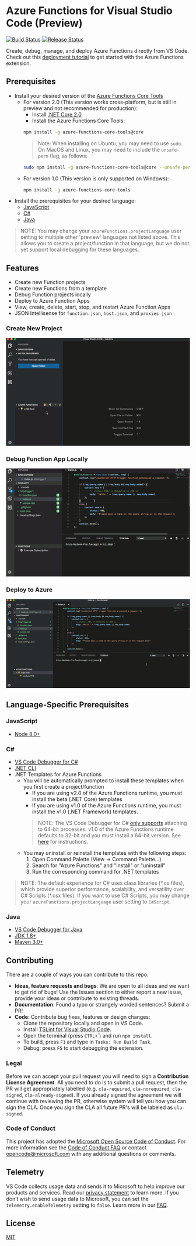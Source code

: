 # Azure Functions for Visual Studio Code (Preview)
[![Build Status](https://travis-ci.org/Microsoft/vscode-azurefunctions.svg?branch=master)](https://travis-ci.org/Microsoft/vscode-azurefunctions) [![Release Status](https://img.shields.io/github/tag/Microsoft/vscode-azurefunctions.svg?label=prerelease&colorB=0E7FC0)](https://github.com/Microsoft/vscode-azurefunctions/releases)

Create, debug, manage, and deploy Azure Functions directly from VS Code. Check
out this [deployment tutorial](https://code.visualstudio.com/tutorials/functions-extension/getting-started)
to get started with the Azure Functions extension.

## Prerequisites

* Install your desired version of the [Azure Functions Core Tools](https://docs.microsoft.com/azure/azure-functions/functions-run-local)
  * For version 2.0 (This version works cross-platform, but is still in preview and not recommended for production):
    * Install [.NET Core 2.0](https://www.microsoft.com/net/download/core)
    * Install the Azure Functions Core Tools:
    ```bash
    npm install -g azure-functions-core-tools@core
    ```
    > Note: When installing on Ubuntu, you may need to use `sudo`. On MacOS and Linux, you may need to include the `unsafe-perm` flag, as follows:
    ```bash
    sudo npm install -g azure-functions-core-tools@core --unsafe-perm true
    ```
  * For version 1.0 (This version is only supported on Windows):
    ```bash
    npm install -g azure-functions-core-tools
    ```
* Install the prerequisites for your desired language:
  * [JavaScript](#javascript)
  * [C#](#c)
  * [Java](#java)
> NOTE: You may change your `azureFunctions.projectLanguage` user setting to multiple other 'preview' languages not listed above. This allows you to create a project/function in that language, but we do not yet support local debugging for these languages.

## Features

* Create new Function projects
* Create new Functions from a template
* Debug Function projects locally
* Deploy to Azure Function Apps
* View, create, delete, start, stop, and restart Azure Function Apps
* JSON Intellisense for `function.json`, `host.json`, and `proxies.json`

### Create New Project

![CreateProject](resources/CreateProject.gif)

### Debug Function App Locally

![Debug](resources/Debug.gif)

### Deploy to Azure

![Deploy](resources/Deploy.gif)

## Language-Specific Prerequisites

### JavaScript

* [Node 8.0+](https://nodejs.org/)

### C#

* [VS Code Debugger for C#](https://marketplace.visualstudio.com/items?itemName=ms-vscode.csharp)
* [.NET CLI](https://docs.microsoft.com/dotnet/core/tools/?tabs=netcore2x)
* .NET Templates for Azure Functions
  * You will be automatically prompted to install these templates when you first create a project/function
    * If you are using v2.0 of the Azure Functions runtime, you must install the beta (.NET Core) templates
    * If you are using v1.0 of the Azure Functions runtime, you must install the v1.0 (.NET Framework) templates.
    > NOTE: The VS Code Debugger for C# [only supports](https://github.com/OmniSharp/omnisharp-vscode/issues/1716) attaching to 64-bit processes. v1.0 of the Azure Functions runtime defaults to 32-bit and you must install a 64-bit version. See [here](https://aka.ms/azFunc64bit) for instructions.
  * You may uninstall or reinstall the templates with the following steps:
    1. Open Command Palette (View -> Command Palette...)
    1. Search for "Azure Functions" and "install" or "uninstall"
    1. Run the corresponding command for .NET templates

> NOTE: The default experience for C# uses class libraries (&ast;.cs files), which provide superior performance, scalability, and versatility over C# Scripts (&ast;.csx files). If you want to use C# Scripts, you may change your `azureFunctions.projectLanguage` user setting to `C#Script`.

### Java

* [VS Code Debugger for Java](https://marketplace.visualstudio.com/items?itemName=vscjava.vscode-java-debug)
* [JDK 1.8+](http://www.oracle.com/technetwork/java/javase/downloads/index.html)
* [Maven 3.0+](https://maven.apache.org/)

## Contributing
There are a couple of ways you can contribute to this repo:

- **Ideas, feature requests and bugs**: We are open to all ideas and we want to get rid of bugs! Use the Issues section to either report a new issue, provide your ideas or contribute to existing threads.
- **Documentation**: Found a typo or strangely worded sentences? Submit a PR!
- **Code**: Contribute bug fixes, features or design changes:
  - Clone the repository locally and open in VS Code.
  - Install [TSLint for Visual Studio Code](https://marketplace.visualstudio.com/items?itemName=eg2.tslint).
  - Open the terminal (press `CTRL+`\`) and run `npm install`.
  - To build, press `F1` and type in `Tasks: Run Build Task`.
  - Debug: press `F5` to start debugging the extension.

### Legal
Before we can accept your pull request you will need to sign a **Contribution License Agreement**. All you need to do is to submit a pull request, then the PR will get appropriately labelled (e.g. `cla-required`, `cla-norequired`, `cla-signed`, `cla-already-signed`). If you already signed the agreement we will continue with reviewing the PR, otherwise system will tell you how you can sign the CLA. Once you sign the CLA all future PR's will be labeled as `cla-signed`.

### Code of Conduct
This project has adopted the [Microsoft Open Source Code of Conduct](https://opensource.microsoft.com/codeofconduct/). For more information see the [Code of Conduct FAQ](https://opensource.microsoft.com/codeofconduct/faq/) or contact [opencode@microsoft.com](mailto:opencode@microsoft.com) with any additional questions or comments.

## Telemetry
VS Code collects usage data and sends it to Microsoft to help improve our products and services. Read our [privacy statement](https://go.microsoft.com/fwlink/?LinkID=528096&clcid=0x409) to learn more. If you don’t wish to send usage data to Microsoft, you can set the `telemetry.enableTelemetry` setting to `false`. Learn more in our [FAQ](https://code.visualstudio.com/docs/supporting/faq#_how-to-disable-telemetry-reporting).

## License
[MIT](LICENSE.md)
